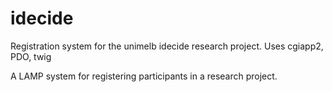 idecide
=======

Registration system for the unimelb idecide research project. Uses cgiapp2, PDO, twig

A LAMP system for registering participants in a research project.
